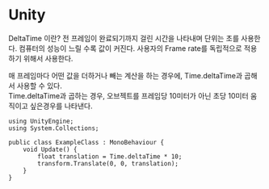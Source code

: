 # Unity

DeltaTime 이란?
전 프레임이 완료되기까지 걸린 시간을 나타내며 단위는 초를 사용한다. 컴퓨터의 성능이 느릴 수록 값이 커진다.
사용자의 Frame rate를 독립적으로 적용하기 위해서 사용한다.

매 프레임마다 어떤 값을 더하거나 빼는 계산을 하는 경우에, Time.deltaTime과 곱해서 사용할 수 있다.<br>
Time.deltaTime과 곱하는 경우, 오브젝트를 프레임당 10미터가 아닌 초당 10미터 움직이고 싶은경우를 나타낸다.

```
using UnityEngine;
using System.Collections;

public class ExampleClass : MonoBehaviour {
    void Update() {
        float translation = Time.deltaTime * 10;
        transform.Translate(0, 0, translation);
    }
}
```


